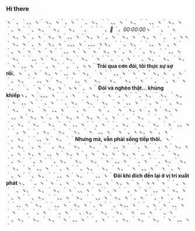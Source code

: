 ### Hi there


ヽ｀、｀、、ヽ｀ヽ、ヽ｀、ヽ｀｀、ヽ、｀｀、、ヽ｀ヽ、｀｀、、ヽ｀ヽ、ヽ｀、ヽ｀｀、ヽ、｀ヽ、｀ヽ、
｀、｀｀｀、*🌙｀、00:00:00*ヽ｀｀、｀ヽ｀ヽ、ヽ｀、ヽ｀ヽ、ヽ｀、、ヽ｀ヽ、ヽ｀、ヽ｀ヽ、ヽ｀ヽ、ヽ
｀、｀、ヽヽ｀ヽ、ヽ｀、ヽ｀ヽ、ヽ｀、、、ヽ｀、、、ヽヽ、｀｀、ヽ、｀｀、、ヽ｀、ヽ｀｀、ヽ｀ヽ｀ヽ
｀ヽ｀｀、、ヽ｀ヽ｀ヽ｀ヽ、ヽ｀、ヽ｀｀、ヽ、｀｀、、ヽ｀ヽ、｀｀、、ヽ｀ヽ、｀ヽ、｀ヽ、｀ヽ｀｀、｀、ヽ｀｀、ヽ、｀ヽ、｀ヽ、｀ヽ｀、、ヽ｀
｀、ヽ｀｀、｀、ヽヽ｀**Trải qua cơn đói, tôi thực sự sợ rồi**、ヽ｀、ヽ｀ヽ、ヽ｀、、ヽ｀ヽ、
｀ヽ｀｀、、ヽ｀ヽ｀ヽ｀ヽ、ヽ｀、ヽ｀｀、ヽ、｀｀、、ヽ｀ヽ、｀｀、、ヽ｀ヽ、｀ヽ、｀ヽ、｀ヽ｀｀、
｀、ヽ｀ヽ｀、｀｀、｀ヽ｀ヽ、ヽ｀ヽヽ｀、ヽ｀**Đói và nghèo thật... khủng khiếp**ヽ、ヽ｀、、、ヽ｀｀、ヽ｀｀、ヽ、｀ヽ
｀、ヽ｀｀、ヽ、｀ヽ、｀ヽ、｀ヽ｀、、ヽ｀｀、ヽ｀｀、ヽ、｀ヽ、｀ヽ、｀ヽ｀、、ヽ｀｀、ヽ｀｀、ヽ、｀ヽ、｀ヽ、｀ヽ｀、、ヽ｀
｀、ヽ｀｀ヽ｀、｀ヽ｀ヽ、ヽ｀、ヽ｀ヽ、ヽ｀、、ヽ｀ヽ、ヽ｀、ヽ｀ヽ、ヽ｀ヽ、ヽ｀、ヽ｀｀、｀ヽ、｀
｀、ヽ｀｀、ヽ、｀ヽ、｀ヽ、｀ヽ｀、、ヽ｀｀、ヽ｀｀、ヽ、｀ヽ、｀ヽ、｀ヽ｀、、ヽ｀｀、ヽ｀｀、ヽ、｀ヽ、｀ヽ、｀ヽ｀、、ヽ｀
ヽ｀、ヽヽ、ヽ｀、ヽ｀｀、ヽ、｀｀、、ヽ｀ヽ、｀｀**Nhưng mà, vẫn phải sống tiếp thôi**、ヽ｀｀、ヽ、｀、ヽ｀｀、ヽ、｀ヽ、｀ヽ、｀ヽ｀、、ヽ｀
｀、ヽ｀｀、ヽ｀ヽ、ヽ｀、ヽ｀ヽ、ヽ｀、、ヽ｀ヽ、ヽ｀、ヽ｀ヽ、ヽ｀ヽ、ヽ｀、ヽ｀｀、｀ヽ、｀、ヽ｀
｀、ヽ｀｀、ヽ、｀ヽ、｀ヽ、｀ヽ｀、、ヽ｀｀、ヽ｀｀、ヽ、｀ヽ、｀ヽ、｀ヽ｀、、ヽ｀｀、ヽ｀｀、ヽ、｀ヽ、｀ヽ、｀ヽ｀、、ヽ｀
ヽ｀、ヽ｀、ヽ｀｀、ヽ、｀｀、、ヽ｀ヽ、｀｀、、ヽ｀**Đôi khi đích đến lại ở vị trí xuất phát**ヽ、
｀、ヽ｀ヽ｀、ヽ ｀ヽ、ヽ｀、、ヽ｀ヽ、ヽ｀ヽ｀ヽヽ｀ヽ｀｀、ヽ｀｀、ヽ、｀ヽ、｀ヽ、｀ヽ｀、、ヽ｀
ヽ｀、ヽ｀｀、ヽ｀ヽ｀、、ヽ｀ヽ、ヽ｀、ヽ｀｀、ヽ、｀｀、、ヽ｀ヽ、｀｀、、ヽ｀ヽ、ヽ｀、ヽ｀｀、ヽ
｀、ヽ、｀｀、、ヽ｀ヽ、｀｀、、ヽ｀ヽ、ヽ｀、ヽ｀｀、ヽ、、ヽ｀｀、ヽ｀ヽ｀、、ヽ｀ヽ｀｀、｀、ヽ｀
｀、ヽ｀｀、ヽ、｀ヽ、｀ヽ、｀ヽ｀、、ヽ｀｀、ヽ｀｀、ヽ、｀ヽ、｀ヽ、｀ヽ｀、、ヽ｀｀、ヽ｀｀、ヽ、｀ヽ、｀ヽ、｀ヽ｀、、ヽ｀
